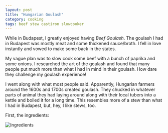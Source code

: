 ```yaml
---
layout: post
title: "Hungarian Goulash"
category: cooking
tags: beef stew castiron slowcooker
---
```


While in Budapest, I greatly enjoyed having _Beef Goulash_. The goulash I had
in Budapest was mostly meat and some thickened sauce/broth. I fell in love
instantly and vowed to make some back in the states.

My vague plan was to slow cook some beef with a bunch of paprika and some
onions. I researched the art of the goulash and found that many people put much
more than what I had in mind in their goulash. How dare they challenge my
goulash experience!

I went along with what most people said. Apparently, Hungarian farmers around
the 1600s and 1700s created goulash. They chucked in whatever parts of animal
they had laying around along with their local tubers into a kettle and boiled
it for a long time. This resembles more of a stew than what I had in Budapest,
but, hey, I like stews, too.

First, the ingredients: 

![Ingredients]({{site.url}}/images/goulash/goulash_ingredients.jpg "Ingredients")
